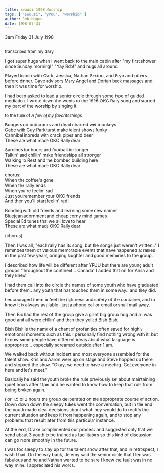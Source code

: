 ```yaml
---
title: swuusi 1998 Worship
tags: [ "swuusi", "yruu", "worship" ]
author: Rob Nugen
date: 1998-07-31
---
```


<title>SWUUSI</title>

<p class=date>3am Friday 31 July 1998</p>
<br><font size=-1>transcribed from my diary</font>

<p>I got super hugs when I went back to the main cabin after "my first shower since Sunday morning!" "Yay Rob!" and hugs all around.

<p>Played koosh with Clark, Jessica, Nathan Sexton, and Bryn and others before dinner.  Gave advisors Mary Angel and Dorian back massages and then it was time for worship.

<p>I had been asked to lead a senior circle through some type of guided mediation. I wrote down the words to the 1996 OKC Rally song and started my part of the worship by singing it.

<p><font size=-1>to the tune of <em>A few of my favorite things</em></font>

<p>Boogers on buttcracks and dead charred wet monkeys
<br>Gabe with Guy Parkhurst make talent shows funky
<br>Cannibal inbreds with crack pipes and beer
<br>These are what made OKC Rally dear

<p>Sardines for hours and football for longer
<br>Talkin' and chillin' make friendships all stronger
<br>Walking to Rest and the bombed building here
<br>These are what made OKC Rally dear

<p>chorus:
<br>When the coffee's gone
<br>When the rally ends
<br>When you're feelin' sad
<br>Just you remember your OKC friends
<br>And then you'll start feelin' rad!

<p>Bonding with old friends and learning some new names
<br>Bluejean adornment and cheap corny mind games
<br>Special Ed tunes that we all love to hear
<br>These are what made OKC Rally dear

<p>(chorus)

<p>Then I was all, "each rally has its song, but the songs just weren't written.." I reminded them of various memorable events that have happened at rallies in the past few years, bringing laughter and good memories to the group.

<p>I described how life will be different after YRUU but there are young adult groups "throughout the continent... Canada" I added that on for Anna and they knew.

<p>I had them call into the circle the names of some youth who have graduated before them.. any youth that has touched them in some way.. and they did.

<p>I encouraged them to feel the tightness and safety of the container, and to know it is always available- just a phone call or email or snail mail away.

<p>Then Bix had the rest of the group give a giant big group hug and all was good and all were chillin' and then they yelled Bish Bish.

<p>Bish Bish is the name of a chant of profanities often saved for highly emotional moments such as this. I personally find nothing wrong with it, but I know some people have different ideas about what language is appropriate... especially screamed outside after 1 am.

<p>We walked back without incident and most everyone assembled for the talent show. Kris and Aaron were up on stage and Steve hopped up there and stopped the show.  "Okay, we need to have a meeting. Get everyone in here and let's meet."

<p>Basically he said the youth broke the rule previously set about maintaining quiet hours after 11pm and he wanted to know how to keep that rule from being broken again.

<p>For 1.5 or 2 hours the group deliberated on the appropriate course of action. Down down down the sleepy tubes went the conversation, but in the end the youth made clear decisions about what they would do to rectify the current situation and keep it from happening again, and to stop any problems that result later from this particular instance.

<p>At the end, Drake complimented our process and suggested only that we send about 3 youth to be trained as facilitators so this kind of discussion can go more smoothly in the future.

<p>I was too sleepy to stay up for the talent show after that, and in retrospect, I wish I had. On the way back, Jeremy said the senior circle that I led was fabulous and he and Nathan wanted to be sure I knew the fault was in no way mine.  I appreciated his words.
</p>
